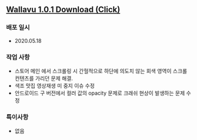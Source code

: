 ## [Wallavu 1.0.1 Download (Click) ](https://dl.dropbox.com/s/cvjojf83ikdfqxh/wallavu_debug_1.0.1.apk) 


### 배포 일시
- 2020.05.18

### 작업 사항
- 스토어 메인 에서 스크롤링 시 간헐적으로 하단에 의도치 않는 회색 영역이 스크롤 컨텐츠를 가리던 문제 해결.
- 색조 맛집 영상재생 미 중지 이슈 수정
- 안드로이드 구 버전에서 컬러 값의 opacity 문제로 크래쉬 현상이 발생하는 문제 수정

### 특이사항
- 없음 


